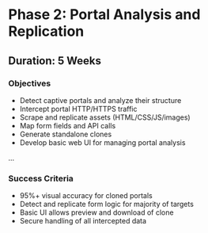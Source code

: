 # Phase 2: Portal Analysis and Replication

## Duration: 5 Weeks

### Objectives
- Detect captive portals and analyze their structure
- Intercept portal HTTP/HTTPS traffic
- Scrape and replicate assets (HTML/CSS/JS/images)
- Map form fields and API calls
- Generate standalone clones
- Develop basic web UI for managing portal analysis

...

### Success Criteria
- 95%+ visual accuracy for cloned portals
- Detect and replicate form logic for majority of targets
- Basic UI allows preview and download of clone
- Secure handling of all intercepted data